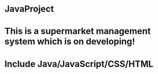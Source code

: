# JavaProject
# This is a supermarket management system which is on developing!
# Include Java/JavaScript/CSS/HTML
